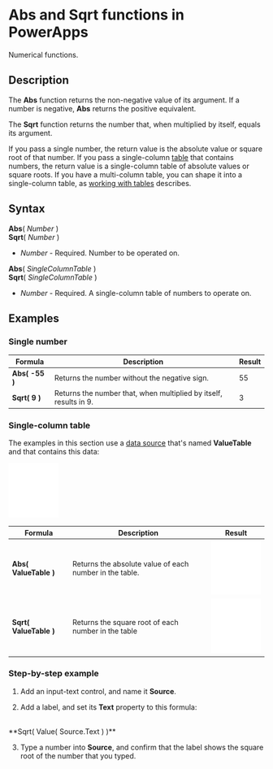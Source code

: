 <properties
	pageTitle="Abs and Sqrt functions | Microsoft PowerApps"
	description="Reference information, including syntax and examples, for the Abs and Sqrt functions in PowerApps"
	services=""
	suite="powerapps"
	documentationCenter="na"
	authors="gregli-msft"
	manager="dwrede"
	editor=""
	tags=""/>

<tags
   ms.service="powerapps"
   ms.devlang="na"
   ms.topic="article"
   ms.tgt_pltfrm="na"
   ms.workload="na"
   ms.date="11/07/2015"
   ms.author="gregli"/>

# Abs and Sqrt functions in PowerApps #

Numerical functions.

## Description ##

The **Abs** function returns the non-negative value of its argument. If a number is negative, **Abs** returns the positive equivalent.

The **Sqrt** function returns the number that, when multiplied by itself, equals its argument.

If you pass a single number, the return value is the absolute value or square root of that number.  If you pass a single-column [table](working-with-tables.md) that contains numbers, the return value is a single-column table of absolute values or square roots. If you have a multi-column table, you can shape it into a single-column table, as [working with tables](working-with-tables.md) describes.  

## Syntax ##

**Abs**( *Number* )<br>**Sqrt**( *Number* )

- *Number* - Required. Number to be operated on.

**Abs**( *SingleColumnTable* )<br>**Sqrt**( *SingleColumnTable* )

- *Number* - Required. A single-column table of numbers to operate on.

## Examples ##

### Single number ###

| Formula | Description | Result |
|---------|-------------|--------|
| **Abs( -55 )** | Returns the number without the negative sign. | 55 |
| **Sqrt( 9 )** | Returns the number that, when multiplied by itself, results in 9. | 3 |

### Single-column table
The examples in this section use a [data source](working-with-data-sources.md) that's named **ValueTable** and that contains this data:

![](media/function-numericals/values.png)

| Formula | Description | Result |
|---------|-------------|--------|
| **Abs( ValueTable )** | Returns the absolute value of each number in the table. | <style> img { max-width: none } </style> ![](media/function-numericals/values-abs.png) |
| **Sqrt( ValueTable )** | Returns the square root of each number in the table | ![](media/function-numericals/values-sqrt.png) |

### Step-by-step example ###

1. Add an input-text control, and name it **Source**.

2. Add a label, and set its **Text** property to this formula:
<br>
**Sqrt( Value( Source.Text ) )**

3. Type a number into **Source**, and confirm that the label shows the square root of the number that you typed.
